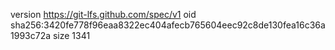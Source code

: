 version https://git-lfs.github.com/spec/v1
oid sha256:3420fe778f96eaa8322ec404afecb765604eec92c8de130fea16c36a1993c72a
size 1341
